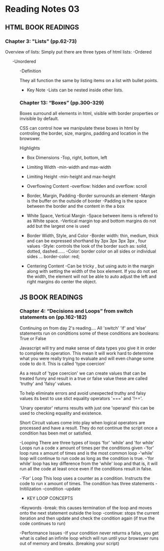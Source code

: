 # Reading Notes 03

## HTML BOOK READINGS

### Chapter 3: "Lists" (pp.62-73)
Overview of lists:
Simply put there are three types of html lists:
  -Ordered <ol>
  -Unordered <ul>
  -Definition <dl>

They all function the same by listing items on a list with bullet points. 

* Key Note
  -Lists can be nested inside other lists.

### Chapter 13: “Boxes” (pp.300-329)

Boxes surround all elements in html, visible with border properties or invisible by default.

CSS can control how we manipulate these boxes in html by controling the border, size, margins, padding and location in the browswer.

Highlights 

* Box Dimensions
  -Top, right, bottom, left

* Limiting Width
  -min-width and max-width

* Limiting Height
  -min-height and max-height

* Overflowing Content
  -overflow: hidden and overflow: scroll

* Border, Margin, Padding
  -Border surrounds an element
  -Margin is the buffer on the outside of border
  -Padding is the space between the border and the content in the a box

* White Space, Vertical Margin
  -Space between items is refered to as White space.
  -Vertical margin top and bottom margins do not add but the largest one is used

* Border Width, Style, and Color
  -Border width: thin, medium, thick and can be expressed shorthand by 3px 3px 3px 3px , four values
  -Style: controls the look of the border such as: solid, dotted, dashed......
  -Color: border color on all sides or individual sides ... border-color: red;

* Centering Content
  -Can be tricky , but using auto in the margin along with setting the width of the box element. If you do not set the width, the element will not be able to auto adjust the left and right margins do center the object.

## JS BOOK READINGS 

### Chapter 4: “Decisions and Loops” from switch statements on (pp.162-182)
Continuing on from day 2's reading.... 
All 'switch' 'if' and 'else' statements run on conditions some of these conditions are booleans: True or False

Javascript will try and make sense of data types you give it in order to complete its operation. This mean it will work hard to determine what you were really trying to evaluate and will even change some code to do it. This is called 'type coercion'

As a result of 'type coercion' we can create values that can be treated funny and result in a true or false value these are called 'truthy' and 'falsy' values. 

To help eliminate errors and avoid unexpected truthy and falsy values its best to use stict equality operators '===' and '!=='.

'Unary operator' returns results with just one 'operand' this can be used to checking equality and existence.

Short Circuit values come into play when logical operators are processed and have a result. They do not continue the script once a condition has been met or satisfied.

-Looping
There are three types of loops 'for' 'while' and 'for while' Loops run a code x amount of times per the conditions given
  -'for' loop runs x amount of times and is the most common loop
  -'while' loop will continue to run code as long as the condition is true.
  -'for while' loop has key difference from the 'while' loop and that is, it will run all the code at least once even if the conditions result in false.

-'For' Loop
This loop uses a counter as a condition. Instructs the code to run x amount of times. The condition has three statements
  -Initilization
  -condition
  -update

* KEY LOOP CONCEPTS

-Keywords
  -break: this causes termination of the loop and moves onto the next statement outside the loop
  -continue: stops the current iteration and then update and check the condition again (if true the code continues to run)

-Performance Issues
  -If your condition never returns a false, you get what is called an infinite loop which will run until your browswer runs out of memory and breaks. (breaking your script)